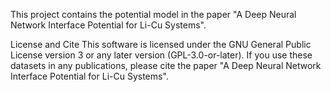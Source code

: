 This project contains the potential model in the paper "A Deep Neural Network Interface Potential for Li-Cu Systems".


License and Cite
This software is licensed under the GNU General Public License version 3 or any later version (GPL-3.0-or-later). If you use these datasets in any publications, please cite the paper "A Deep Neural Network Interface Potential for Li-Cu Systems".
